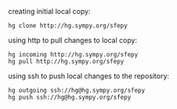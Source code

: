 creating initial local copy:
```
hg clone http://hg.sympy.org/sfepy
```

using http to pull changes to local copy:
```
hg incoming http://hg.sympy.org/sfepy
hg pull http://hg.sympy.org/sfepy
```

using ssh to push local changes to the repository:
```
hg outgoing ssh://hg@hg.sympy.org/sfepy
hg push ssh://hg@hg.sympy.org/sfepy
```